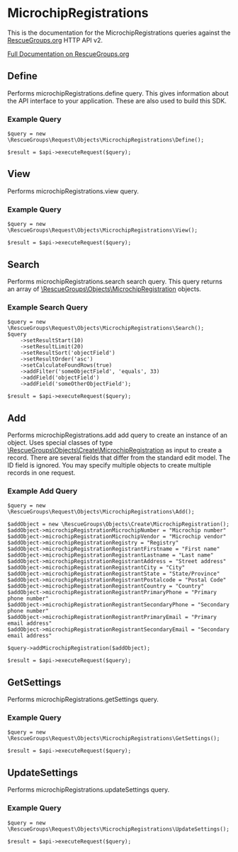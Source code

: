 # MicrochipRegistrations

This is the documentation for the MicrochipRegistrations queries against the [RescueGroups.org](https://www.rescuegroups.org/) HTTP API v2.

[Full Documentation on RescueGroups.org](https://userguide.rescuegroups.org/display/APIDG/Object+definitions#Objectdefinitions-microchipRegistrations)

## Define






Performs microchipRegistrations.define query. This gives information about the API interface to your application. These are also used to build this SDK.

### Example Query

    $query = new \RescueGroups\Request\Objects\MicrochipRegistrations\Define();

    $result = $api->executeRequest($query);


## View







Performs microchipRegistrations.view query.

### Example Query

    $query = new \RescueGroups\Request\Objects\MicrochipRegistrations\View();

    $result = $api->executeRequest($query);


## Search

Performs microchipRegistrations.search search query. This query returns an array of [\RescueGroups\Objects\MicrochipRegistration](../../src/Objects/MicrochipRegistration.php) objects.

### Example Search Query

    $query = new \RescueGroups\Request\Objects\MicrochipRegistrations\Search();
    $query
        ->setResultStart(10)
        ->setResultLimit(20)
        ->setResultSort('objectField')
        ->setResultOrder('asc')
        ->setCalculateFoundRows(true)
        ->addFilter('someObjectField', 'equals', 33)
        ->addField('objectField')
        ->addField('someOtherObjectField');

    $result = $api->executeRequest($query);







## Add





Performs microchipRegistrations.add add query to create an instance of an object. Uses special classes of type [\RescueGroups\Objects\Create\MicrochipRegistration](../../src/Objects/MicrochipRegistration.php) as input to create a record. There are several fields that differ from the standard edit model. The ID field is ignored. You may specify multiple objects to create multiple records in one request.

### Example Add Query

    $query = new \RescueGroups\Request\Objects\MicrochipRegistrations\Add();

    $addObject = new \RescueGroups\Objects\Create\MicrochipRegistration();
    $addObject->microchipRegistrationMicrochipNumber = "Microchip number"
    $addObject->microchipRegistrationMicrochipVendor = "Microchip vendor"
    $addObject->microchipRegistrationRegistry = "Registry"
    $addObject->microchipRegistrationRegistrantFirstname = "First name"
    $addObject->microchipRegistrationRegistrantLastname = "Last name"
    $addObject->microchipRegistrationRegistrantAddress = "Street address"
    $addObject->microchipRegistrationRegistrantCity = "City"
    $addObject->microchipRegistrationRegistrantState = "State/Province"
    $addObject->microchipRegistrationRegistrantPostalcode = "Postal Code"
    $addObject->microchipRegistrationRegistrantCountry = "Country"
    $addObject->microchipRegistrationRegistrantPrimaryPhone = "Primary phone number"
    $addObject->microchipRegistrationRegistrantSecondaryPhone = "Secondary phone number"
    $addObject->microchipRegistrationRegistrantPrimaryEmail = "Primary email address"
    $addObject->microchipRegistrationRegistrantSecondaryEmail = "Secondary email address"

    $query->addMicrochipRegistration($addObject);

    $result = $api->executeRequest($query);



## GetSettings







Performs microchipRegistrations.getSettings query.

### Example Query

    $query = new \RescueGroups\Request\Objects\MicrochipRegistrations\GetSettings();

    $result = $api->executeRequest($query);


## UpdateSettings







Performs microchipRegistrations.updateSettings query.

### Example Query

    $query = new \RescueGroups\Request\Objects\MicrochipRegistrations\UpdateSettings();

    $result = $api->executeRequest($query);


